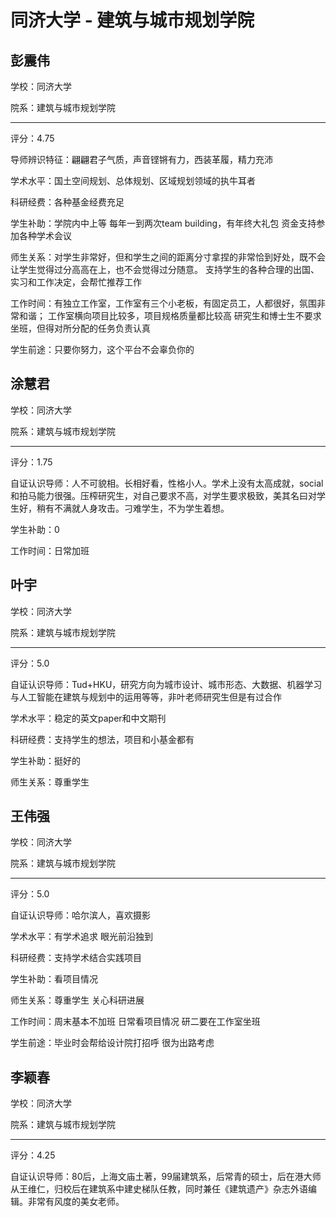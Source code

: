 # 同济大学 - 建筑与城市规划学院

## 彭震伟

学校：同济大学

院系：建筑与城市规划学院

* * *

评分：4.75

导师辨识特征：翩翩君子气质，声音铿锵有力，西装革履，精力充沛

学术水平：国土空间规划、总体规划、区域规划领域的执牛耳者

科研经费：各种基金经费充足

学生补助：学院内中上等
每年一到两次team building，有年终大礼包
资金支持参加各种学术会议

师生关系：对学生非常好，但和学生之间的距离分寸拿捏的非常恰到好处，既不会让学生觉得过分高高在上，也不会觉得过分随意。
支持学生的各种合理的出国、实习和工作决定，会帮忙推荐工作

工作时间：有独立工作室，工作室有三个小老板，有固定员工，人都很好，氛围非常和谐；
工作室横向项目比较多，项目规格质量都比较高
研究生和博士生不要求坐班，但得对所分配的任务负责认真

学生前途：只要你努力，这个平台不会辜负你的

## 涂慧君

学校：同济大学

院系：建筑与城市规划学院

* * *

评分：1.75

自证认识导师：人不可貌相。长相好看，性格小人。学术上没有太高成就，social和拍马能力很强。压榨研究生，对自己要求不高，对学生要求极致，美其名曰对学生好，稍有不满就人身攻击。刁难学生，不为学生着想。

学生补助：0

工作时间：日常加班

## 叶宇

学校：同济大学

院系：建筑与城市规划学院

* * *

评分：5.0

自证认识导师：Tud+HKU，研究方向为城市设计、城市形态、大数据、机器学习与人工智能在建筑与规划中的运用等等，非叶老师研究生但是有过合作

学术水平：稳定的英文paper和中文期刊

科研经费：支持学生的想法，项目和小基金都有

学生补助：挺好的

师生关系：尊重学生

## 王伟强

学校：同济大学

院系：建筑与城市规划学院

* * *

评分：5.0

自证认识导师：哈尔滨人，喜欢摄影

学术水平：有学术追求 眼光前沿独到

科研经费：支持学术结合实践项目

学生补助：看项目情况

师生关系：尊重学生 关心科研进展

工作时间：周末基本不加班 日常看项目情况 研二要在工作室坐班

学生前途：毕业时会帮给设计院打招呼 很为出路考虑

## 李颖春

学校：同济大学

院系：建筑与城市规划学院

* * *

评分：4.25

自证认识导师：80后，上海文庙土著，99届建筑系，后常青的硕士，后在港大师从王维仁，归校后在建筑系中建史梯队任教，同时兼任《建筑遗产》杂志外语编辑。非常有风度的美女老师。